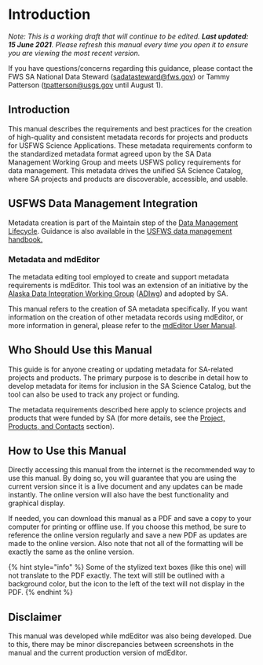 # Introduction

_Note: This is a working draft that will continue to be edited. **Last updated: 15 June 2021**. Please refresh this manual every time you open it to ensure you are viewing the most recent version._

If you have questions/concerns regarding this guidance, please contact the FWS SA National Data Steward \(sadatasteward@fws.gov\) or Tammy Patterson \(tpatterson@usgs.gov until August 1\).

## Introduction

This manual describes the requirements and best practices for the creation of high-quality and consistent metadata records for projects and products for USFWS Science Applications. These metadata requirements conform to the standardized metadata format agreed upon by the SA Data Management Working Group and meets USFWS policy requirements for data management. This metadata drives the unified SA Science Catalog, where SA projects and products are discoverable, accessible, and usable.

## USFWS Data Management Integration

Metadata creation is part of the Maintain step of the [Data Management Lifecycle](https://doimspp.sharepoint.com/sites/fws-data/SitePages/Data_management_life_cycle_home.aspx).   Guidance is also available in the [USFWS data management handbook.](https://doimspp.sharepoint.com/sites/fws-data/Shared%20Documents/Forms/AllItems.aspx?id=%2Fsites%2Ffws%2Ddata%2FShared%20Documents%2FDataManagementHandbook%2Epdf&parent=%2Fsites%2Ffws%2Ddata%2FShared%20Documents)

### Metadata and mdEditor

The metadata editing tool employed to create and support metadata requirements is mdEditor. This tool was an extension of an initiative by the [Alaska Data Integration Working Group](http://www.adiwg.org/about/) \([ADIwg](https://adiwg.gitbooks.io/mdeditor/content/GLOSSARY.html#adiwg)\) and adopted by SA.

This manual refers to the creation of SA metadata specifically. If you want information on the creation of other metadata records using mdEditor, or more information in general, please refer to the [mdEditor User Manual](https://adiwg.gitbooks.io/mdeditor/content/).

## Who Should Use this Manual

This guide is for anyone creating or updating metadata for SA-related projects and products. The primary purpose is to describe in detail how to develop metadata for items for inclusion in the SA Science Catalog, but the tool can also be used to track any project or funding.

The metadata requirements described here apply to science projects and products that were funded by SA \(for more details, see the [Project, Products, and Contacts](lcc-projects-products-contacts.md) section\).

## How to Use this Manual

Directly accessing this manual from the internet is the recommended way to use this manual. By doing so, you will guarantee that you are using the current version since it is a live document and any updates can be made instantly. The online version will also have the best functionality and graphical display.

If needed, you can download this manual as a PDF and save a copy to your computer for printing or offline use. If you choose this method, be sure to reference the online version regularly and save a new PDF as updates are made to the online version. Also note that not all of the formatting will be exactly the same as the online version.

{% hint style="info" %}
Some of the stylized text boxes \(like this one\) will not translate to the PDF exactly. The text will still be outlined with a background color, but the icon to the left of the text will not display in the PDF.
{% endhint %}

## Disclaimer

This manual was developed while mdEditor was also being developed. Due to this, there may be minor discrepancies between screenshots in the manual and the current production version of mdEditor.

